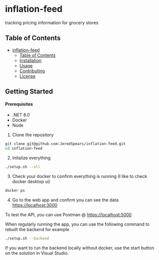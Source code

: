 # inflation-feed
tracking pricing information for grocery stores

## Table of Contents

- [inflation-feed](#inflation-feed)
  - [Table of Contents](#table-of-contents)
  - [Installation](#installation)
  - [Usage](#usage)
  - [Contributing](#contributing)
  - [License](#license)

## Getting Started

#### Prerequisites
- .NET 8.0
- Docker
- Node

1. Clone the repository
```bash
git clone git@github.com:JeredSpears/inflation-feed.git
cd inflation-feed
```

2. Initalize everything
```bash
./setup.sh --all
```

3. Check your docker to confirm everything is running (I like to check docker desktop ui)
```bash
docker ps
```

4. Go to the web app and confirm you can see the data
[https://localhost:3000](https://localhost:3000)

To test the API, you can use Postman @ [https://localhost:5000](https://localhost:5000)

When regularly running the app, you can use the following command to rebuilt the backend for example
```bash
./setup.sh --backend
```

If you want to run the backend locally without docker, use the start button on the solution in Visual Studio.